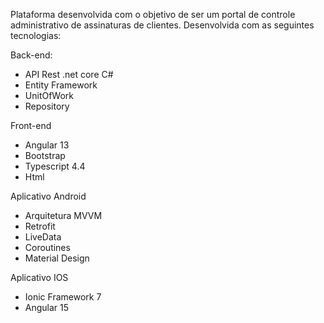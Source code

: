 Plataforma desenvolvida com o objetivo de ser um portal de controle administrativo de assinaturas de clientes. Desenvolvida com as seguintes tecnologias:

Back-end:
* API Rest .net core C#
* Entity Framework
* UnitOfWork
* Repository

Front-end
* Angular 13
* Bootstrap
* Typescript 4.4
* Html

Aplicativo Android
* Arquitetura MVVM
* Retrofit
* LiveData
* Coroutines
* Material Design

Aplicativo IOS
* Ionic Framework 7
* Angular 15
